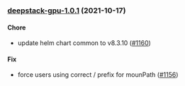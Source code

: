 
<a name="deepstack-gpu-1.0.1"></a>
### [deepstack-gpu-1.0.1](https://github.com/truecharts/apps/compare/deepstack-gpu-1.0.0...deepstack-gpu-1.0.1) (2021-10-17)

#### Chore

* update helm chart common to v8.3.10 ([#1160](https://github.com/truecharts/apps/issues/1160))

#### Fix

* force users using correct / prefix for mounPath ([#1156](https://github.com/truecharts/apps/issues/1156))
